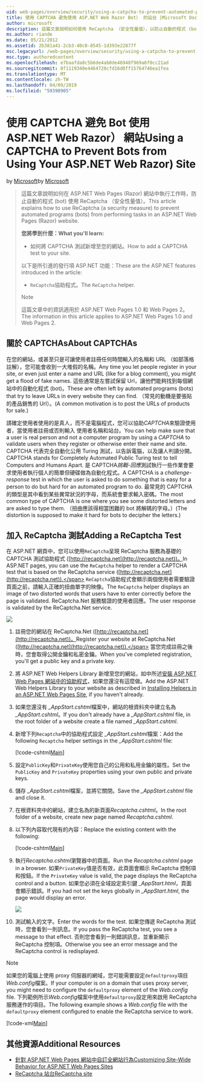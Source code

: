 ```yaml
---
uid: web-pages/overview/security/using-a-catpcha-to-prevent-automated-programs-bots-from-using-your-aspnet-web-site
title: 使用 CAPTCHA 避免使用 ASP.NET Web Razor Bot） 的站台 |Microsoft Docs
author: microsoft
description: 這篇文章說明如何使用 ReCaptcha （安全性量值），以防止自動的程式 (bot) 執行工作中 ASP.NET Web Pages (Razor) 我們...
ms.author: riande
ms.date: 05/21/2012
ms.assetid: 2b381a41-2cb3-40c0-8545-1d393e22877f
msc.legacyurl: /web-pages/overview/security/using-a-catpcha-to-prevent-automated-programs-bots-from-using-your-aspnet-web-site
msc.type: authoredcontent
ms.openlocfilehash: e7baafda8c5b6de4ab0de46948f969a6f0cc21ad
ms.sourcegitcommit: 0f1119340e4464720cfd16d0ff15764746ea1fea
ms.translationtype: MT
ms.contentlocale: zh-TW
ms.lasthandoff: 04/09/2019
ms.locfileid: "59390905"
---
```

# <a name="using-a-captcha-to-prevent-bots-from-using-your-aspnet-web-razor-site"></a><span data-ttu-id="62a17-103">使用 CAPTCHA 避免 Bot 使用 ASP.NET Web Razor） 網站</span><span class="sxs-lookup"><span data-stu-id="62a17-103">Using a CAPTCHA to Prevent Bots from Using Your ASP.NET Web Razor) Site</span></span>

<span data-ttu-id="62a17-104">by [Microsoft](https://github.com/microsoft)</span><span class="sxs-lookup"><span data-stu-id="62a17-104">by [Microsoft](https://github.com/microsoft)</span></span>

> <span data-ttu-id="62a17-105">這篇文章說明如何在 ASP.NET Web Pages (Razor) 網站中執行工作時，防止自動的程式 (bot) 使用 ReCaptcha （安全性量值）。</span><span class="sxs-lookup"><span data-stu-id="62a17-105">This article explains how to use ReCaptcha (a security measure) to prevent automated programs (bots) from performing tasks in an ASP.NET Web Pages (Razor) website.</span></span>
> 
> **<span data-ttu-id="62a17-106">您將學到什麼：</span><span class="sxs-lookup"><span data-stu-id="62a17-106">What you'll learn:</span></span>** 
> 
> - <span data-ttu-id="62a17-107">如何將 CAPTCHA 測試新增至您的網站。</span><span class="sxs-lookup"><span data-stu-id="62a17-107">How to add a CAPTCHA test to your site.</span></span>
> 
> <span data-ttu-id="62a17-108">以下是所引進的發行項 ASP.NET 功能：</span><span class="sxs-lookup"><span data-stu-id="62a17-108">These are the ASP.NET features introduced in the article:</span></span>
> 
> - <span data-ttu-id="62a17-109">`ReCaptcha`協助程式。</span><span class="sxs-lookup"><span data-stu-id="62a17-109">The `ReCaptcha` helper.</span></span>
> 
> > [!NOTE]
> > <span data-ttu-id="62a17-110">這篇文章中的資訊適用於 ASP.NET Web Pages 1.0 和 Web Pages 2。</span><span class="sxs-lookup"><span data-stu-id="62a17-110">The information in this article applies to ASP.NET Web Pages 1.0 and Web Pages 2.</span></span>


## <a name="about-captchas"></a><span data-ttu-id="62a17-111">關於 CAPTCHAs</span><span class="sxs-lookup"><span data-stu-id="62a17-111">About CAPTCHAs</span></span>

<span data-ttu-id="62a17-112">在您的網站，或甚至只是可讓使用者註冊任何時間輸入的名稱和 URL （如部落格註解），您可能會收到一大堆假的名稱。</span><span class="sxs-lookup"><span data-stu-id="62a17-112">Any time you let people register in your site, or even just enter a name and URL (like for a blog comment), you might get a flood of fake names.</span></span> <span data-ttu-id="62a17-113">這些通常是左嘗試保留 Url，讓他們能夠找到每個網站中的自動化程式 (bot)。</span><span class="sxs-lookup"><span data-stu-id="62a17-113">These are often left by automated programs (bots) that try to leave URLs in every website they can find.</span></span> <span data-ttu-id="62a17-114">（常見的動機是要張貼的產品銷售的 Url）。</span><span class="sxs-lookup"><span data-stu-id="62a17-114">(A common motivation is to post the URLs of products for sale.)</span></span>

<span data-ttu-id="62a17-115">請確定使用者使用的是真人，而不是電腦程式，您可以協助*CAPTCHA*來驗證使用者，當使用者註冊或否則輸入 使用者名稱和站台。</span><span class="sxs-lookup"><span data-stu-id="62a17-115">You can help make sure that a user is real person and not a computer program by using a *CAPTCHA* to validate users when they register or otherwise enter their name and site.</span></span> <span data-ttu-id="62a17-116">CAPTCHA 代表完全自動化公用 Turing 測試，以告訴電腦，以及讓人判讀分開。</span><span class="sxs-lookup"><span data-stu-id="62a17-116">CAPTCHA stands for Completely Automated Public Turing test to tell Computers and Humans Apart.</span></span> <span data-ttu-id="62a17-117">是 CAPTCHA*挑戰-回應*測試執行一些作業會要求使用者執行個人的簡單但硬碟做為自動化程式。</span><span class="sxs-lookup"><span data-stu-id="62a17-117">A CAPTCHA is a *challenge-response* test in which the user is asked to do something that is easy for a person to do but hard for an automated program to do.</span></span> <span data-ttu-id="62a17-118">最常見的 CAPTCHA 的類型是其中看到某些異常狀況的字母，而系統會要求輸入密碼。</span><span class="sxs-lookup"><span data-stu-id="62a17-118">The most common type of CAPTCHA is one where you see some distorted letters and are asked to type them.</span></span> <span data-ttu-id="62a17-119">（扭曲應該得相當困難的 bot 將解碼的字母。）</span><span class="sxs-lookup"><span data-stu-id="62a17-119">(The distortion is supposed to make it hard for bots to decipher the letters.)</span></span>

## <a name="adding-a-recaptcha-test"></a><span data-ttu-id="62a17-120">加入 ReCaptcha 測試</span><span class="sxs-lookup"><span data-stu-id="62a17-120">Adding a ReCaptcha Test</span></span>

<span data-ttu-id="62a17-121">在 ASP.NET 網頁中，您可以使用`ReCaptcha`呈現 ReCaptcha 服務為基礎的 CAPTCHA 測試協助程式 ([http://recaptcha.net](http://recaptcha.net))。</span><span class="sxs-lookup"><span data-stu-id="62a17-121">In ASP.NET pages, you can use the `ReCaptcha` helper to render a CAPTCHA test that is based on the ReCaptcha service ([http://recaptcha.net](http://recaptcha.net)).</span></span> <span data-ttu-id="62a17-122">`ReCaptcha`協助程式會顯示兩個使用者需要驗證頁面之前，請輸入正確的扭曲單字的映像。</span><span class="sxs-lookup"><span data-stu-id="62a17-122">The `ReCaptcha` helper displays an image of two distorted words that users have to enter correctly before the page is validated.</span></span> <span data-ttu-id="62a17-123">ReCaptcha.Net 服務驗證的使用者回應。</span><span class="sxs-lookup"><span data-stu-id="62a17-123">The user response is validated by the ReCaptcha.Net service.</span></span>

![](using-a-catpcha-to-prevent-automated-programs-bots-from-using-your-aspnet-web-site/_static/image1.jpg)

1. <span data-ttu-id="62a17-124">註冊您的網站在 ReCaptcha.Net ([http://recaptcha.net](http://recaptcha.net))。</span><span class="sxs-lookup"><span data-stu-id="62a17-124">Register your website at ReCaptcha.Net ([http://recaptcha.net](http://recaptcha.net)).</span></span> <span data-ttu-id="62a17-125">當您完成註冊之後時，您會取得公開金鑰和私密金鑰。</span><span class="sxs-lookup"><span data-stu-id="62a17-125">When you've completed registration, you'll get a public key and a private key.</span></span>
2. <span data-ttu-id="62a17-126">將 ASP.NET Web Helpers Library 新增至您的網站，如中所述[安裝 ASP.NET Web Pages 網站中的協助程式](https://go.microsoft.com/fwlink/?LinkId=252372)，如果您還沒有這麼做。</span><span class="sxs-lookup"><span data-stu-id="62a17-126">Add the ASP.NET Web Helpers Library to your website as described in [Installing Helpers in an ASP.NET Web Pages Site](https://go.microsoft.com/fwlink/?LinkId=252372), if you haven't already.</span></span>
3. <span data-ttu-id="62a17-127">如果您還沒有 *\_AppStart.cshtml*檔案中，網站的根資料夾中建立名為 *\_AppStart.cshtml*。</span><span class="sxs-lookup"><span data-stu-id="62a17-127">If you don't already have a *\_AppStart.cshtml* file, in the root folder of a website create a file named *\_AppStart.cshtml*.</span></span>
4. <span data-ttu-id="62a17-128">新增下列`Recaptcha`中的協助程式設定 *\_AppStart.cshtml*檔案：</span><span class="sxs-lookup"><span data-stu-id="62a17-128">Add the following `Recaptcha` helper settings in the *\_AppStart.cshtml* file:</span></span> 

    [!code-cshtml[Main](using-a-catpcha-to-prevent-automated-programs-bots-from-using-your-aspnet-web-site/samples/sample1.cshtml?highlight=6-7)]
5. <span data-ttu-id="62a17-129">設定`PublicKey`和`PrivateKey`使用您自己的公用和私用金鑰的屬性。</span><span class="sxs-lookup"><span data-stu-id="62a17-129">Set the `PublicKey` and `PrivateKey` properties using your own public and private keys.</span></span>
6. <span data-ttu-id="62a17-130">儲存 *\_AppStart.cshtml*檔案，並將它關閉。</span><span class="sxs-lookup"><span data-stu-id="62a17-130">Save the *\_AppStart.cshtml* file and close it.</span></span>
7. <span data-ttu-id="62a17-131">在根資料夾中的網站，建立名為的新頁面*Recaptcha.cshtml*。</span><span class="sxs-lookup"><span data-stu-id="62a17-131">In the root folder of a website, create new page named *Recaptcha.cshtml*.</span></span>
8. <span data-ttu-id="62a17-132">以下列內容取代現有的內容：</span><span class="sxs-lookup"><span data-stu-id="62a17-132">Replace the existing content with the following:</span></span> 

    [!code-cshtml[Main](using-a-catpcha-to-prevent-automated-programs-bots-from-using-your-aspnet-web-site/samples/sample2.cshtml)]
9. <span data-ttu-id="62a17-133">執行*Recaptcha.cshtml*瀏覽器中的頁面。</span><span class="sxs-lookup"><span data-stu-id="62a17-133">Run the *Recaptcha.cshtml* page in a browser.</span></span> <span data-ttu-id="62a17-134">如果`PrivateKey`值是否有效，此頁面會顯示 ReCaptcha 控制項和按鈕。</span><span class="sxs-lookup"><span data-stu-id="62a17-134">If the `PrivateKey` value is valid, the page displays the ReCaptcha control and a button.</span></span> <span data-ttu-id="62a17-135">如果您必須在全域設定索引鍵 *\_AppStart.html*，頁面會顯示錯誤。</span><span class="sxs-lookup"><span data-stu-id="62a17-135">If you had not set the keys globally in *\_AppStart.html*, the page would display an error.</span></span> 

    ![](using-a-catpcha-to-prevent-automated-programs-bots-from-using-your-aspnet-web-site/_static/image1.png)
10. <span data-ttu-id="62a17-136">測試輸入的文字。</span><span class="sxs-lookup"><span data-stu-id="62a17-136">Enter the words for the test.</span></span> <span data-ttu-id="62a17-137">如果您傳遞 ReCaptcha 測試時，您會看到一則訊息。</span><span class="sxs-lookup"><span data-stu-id="62a17-137">If you pass the ReCaptcha test, you see a message to that effect.</span></span> <span data-ttu-id="62a17-138">否則您會看到一則錯誤訊息，並重新顯示 ReCaptcha 控制項。</span><span class="sxs-lookup"><span data-stu-id="62a17-138">Otherwise you see an error message and the ReCaptcha control is redisplayed.</span></span>

> [!NOTE]
> <span data-ttu-id="62a17-139">如果您的電腦上使用 proxy 伺服器的網域，您可能需要設定`defaultproxy`項目*Web.config*檔案。</span><span class="sxs-lookup"><span data-stu-id="62a17-139">If your computer is on a domain that uses proxy server, you might need to configure the `defaultproxy` element of the *Web.config* file.</span></span> <span data-ttu-id="62a17-140">下列範例所示*Web.config*檔案中使用`defaultproxy`設定用來啟用 ReCaptcha 服務運作的項目。</span><span class="sxs-lookup"><span data-stu-id="62a17-140">The following example shows a *Web.config* file with the `defaultproxy` element configured to enable the ReCaptcha service to work.</span></span>
> 
> [!code-xml[Main](using-a-catpcha-to-prevent-automated-programs-bots-from-using-your-aspnet-web-site/samples/sample3.xml)]


<a id="Additional_Resources"></a>
## <a name="additional-resources"></a><span data-ttu-id="62a17-141">其他資源</span><span class="sxs-lookup"><span data-stu-id="62a17-141">Additional Resources</span></span>


- [<span data-ttu-id="62a17-142">針對 ASP.NET Web Pages 網站中自訂全網站行為</span><span class="sxs-lookup"><span data-stu-id="62a17-142">Customizing Site-Wide Behavior for ASP.NET Web Pages Sites</span></span>](https://go.microsoft.com/fwlink/?LinkId=202906)
- [<span data-ttu-id="62a17-143">ReCaptcha 站台</span><span class="sxs-lookup"><span data-stu-id="62a17-143">ReCaptcha site</span></span>](https://www.google.com/recaptcha)
